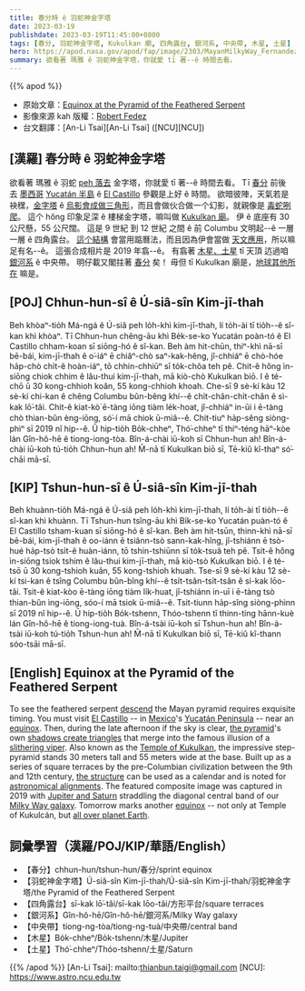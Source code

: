 ```yaml
---
title: 春分時 ê 羽蛇神金字塔
date: 2023-03-19
publishdate: 2023-03-19T11:45:00+0800
tags: [春分, 羽蛇神金字塔, Kukulkan 廟, 四角露台, 銀河系, 中央帶, 木星, 土星]
hero: https://apod.nasa.gov/apod/fap/image/2303/MayanMilkyWay_Fernandez_1080.jpg
summary: 欲看著 瑪雅 ê 羽蛇神金字塔，你就愛 tī 著--ê 時間去看。
---
```


{{% apod %}}

- 原始文章：[Equinox at the Pyramid of the Feathered Serpent](https://apod.nasa.gov/apod/ap230319.html)
- 影像來源 kah 版權：[Robert Fedez](https://www.instagram.com/robert_fedez/)
- 台文翻譯：[An-Li Tsai][An-Li Tsai] ([NCU][NCU])

## [漢羅] 春分時 ê 羽蛇神金字塔
欲看著 瑪雅 ê 羽蛇 [peh 落去][descend] 金字塔，你就愛 tī 著--ê 時間去看。
Tī [春分][equinox 1] 前後 去 [墨西哥][Mexico] [Yucatán 半島][Yucatán Peninsula] ê [El Castillo][El Castillo] 參觀是上好 ê 時間。
欲暗彼陣，天氣若是袂䆀，[金字塔][the pyramid] ê [烏影會成做三角形][shadows create triangles]，而且會做伙合做一个幻影，就親像是 [毒蛇咧爬][slithering viper]。
這个 hŏng 印象足深 ê 樓梯金字塔，嘛叫做 [Kukulkan 廟][Temple of Kukulkan]。
伊 ê 底座有 30 公尺懸，55 公尺闊。
這是 9 世紀 到 12 世紀 之間 ê 前 Columbu 文明起--ê 一層一層 ê 四角露台。
[這个結構][the structure] 會當用踮曆法，而且因為伊會當做 [天文應用][astronomical alignments]，所以嘛足有名--ê。
這張合成相片是 2019 年翕--ê。
有翕著 [木星、土星][Jupiter and Saturn] tī 天頂 迒過咱 [銀河系][Milky Way galaxy] ê 中央帶。
明仔載又閣拄著 [春分][equinox 2] 矣！
毋但 tī Kukulkan 廟是，[地球其他所在][all over planet Earth] 嘛是。

## [POJ] Chhun-hun-sî ê Ú-siâ-sîn Kim-jī-thah
Beh khòaⁿ-tio̍h Má-ngá ê Ú-siâ peh lo̍h-khì kim-jī-thah, lí to̍h-ài tī tio̍h--ê sî-kan khì khòaⁿ.
Tī Chhun-hun chêng-āu khì Be̍k-se-ko Yucatán poàn-tó ê El Castillo chham-koan sī siōng-hó ê sî-kan.
Beh àm hit-chūn, thiⁿ-khì nā-sī bē-bái, kim-jī-thah ê o͘-iáⁿ ē chiâⁿ-chò saⁿ-kak-hêng, jî-chhiáⁿ ē chò-hóe ha̍p-chò chi̍t-ê hoàn-iáⁿ, tō chhin-chhiūⁿ sī to̍k-chôa teh pê.
Chit-ê hőng ìn-siōng chiok chhim ê lâu-thui kim-jī-thah, mā kiò-chò Kukulkan biō.
I ê té-chō ū 30 kong-chhioh koân, 55 kong-chhioh khoah.
Che-sī 9 sè-kí kàu 12 sè-kí chi-kan ê chêng Columbu bûn-bêng khí--ê chi̍t-chân-chi̍t-chân ê sì-kak lō͘-tâi.
Chit-ê kiat-kò͘ ē-tàng iōng tiàm le̍k-hoat, jî-chhiáⁿ in-ūi i ē-tàng chò thian-bûn èng-iōng, só͘-í mā chiok ū-miâ--ê.
Chit-tiuⁿ ha̍p-sêng siòng-phìⁿ sī 2019 nî hip--ê.
Ū hip-tio̍h Bo̍k-chheⁿ, Thó͘-chheⁿ tī thiⁿ-téng hāⁿ-kòe lán Gîn-hô-hē ê tiong-iong-tòa.
Bîn-á-chài iū-koh sī Chhun-hun ah!
Bîn-á-chài iū-koh tú-tio̍h Chhun-hun ah!
M̄-nā tī Kukulkan biō sī, Tē-kiû kî-thaⁿ só͘-chāi mā-sī.

## [KIP] Tshun-hun-sî ê Ú-siâ-sîn Kim-jī-thah
Beh khuànn-tio̍h Má-ngá ê Ú-siâ peh lo̍h-khì kim-jī-thah, lí to̍h-ài tī tio̍h--ê sî-kan khì khuànn.
Tī Tshun-hun tsîng-āu khì Bi̍k-se-ko Yucatán puàn-tó ê El Castillo tsham-kuan sī siōng-hó ê sî-kan.
Beh àm hit-tsūn, thinn-khì nā-sī bē-bái, kim-jī-thah ê oo-iánn ē tsiânn-tsò sann-kak-hîng, jî-tshiánn ē tsò-hué ha̍p-tsò tsi̍t-ê huàn-iánn, tō tshin-tshiūnn sī to̍k-tsuâ teh pê.
Tsit-ê hőng ìn-siōng tsiok tshim ê lâu-thui kim-jī-thah, mā kiò-tsò Kukulkan biō.
I ê té-tsō ū 30 kong-tshioh kuân, 55 kong-tshioh khuah.
Tse-sī 9 sè-kí kàu 12 sè-kí tsi-kan ê tsîng Columbu bûn-bîng khí--ê tsi̍t-tsân-tsi̍t-tsân ê sì-kak lōo-tâi.
Tsit-ê kiat-kòo ē-tàng iōng tiàm li̍k-huat, jî-tshiánn in-uī i ē-tàng tsò thian-bûn ìng-iōng, sóo-í mā tsiok ū-miâ--ê.
Tsit-tiunn ha̍p-sîng siòng-phìnn sī 2019 nî hip--ê.
Ū hip-tio̍h Bo̍k-tshenn, Thóo-tshenn tī thinn-tíng hānn-kuè lán Gîn-hô-hē ê tiong-iong-tuà.
Bîn-á-tsài iū-koh sī Tshun-hun ah!
Bîn-á-tsài iū-koh tú-tio̍h Tshun-hun ah!
M̄-nā tī Kukulkan biō sī, Tē-kiû kî-thann sóo-tsāi mā-sī.

## [English] Equinox at the Pyramid of the Feathered Serpent

To see the feathered serpent [descend][descend] the Mayan pyramid requires exquisite timing.
You must visit [El Castillo][El Castillo] -- in [Mexico][Mexico]'s [Yucatán Peninsula][Yucatán Peninsula] -- near an [equinox][equinox 1].
Then, during the late afternoon if the sky is clear, [the pyramid][the pyramid]'s own [shadows create triangles][shadows create triangles] that merge into the famous illusion of a [slithering viper][slithering viper].
Also known as the [Temple of Kukulkan][Temple of Kukulkan], the impressive step-pyramid stands 30 meters tall and 55 meters wide at the base.
Built up as a series of square terraces by the pre-Columbian civilization between the 9th and 12th century, [the structure][the structure] can be used as a calendar and is noted for [astronomical alignments][astronomical alignments].
The featured composite image was captured in 2019 with [Jupiter and Saturn][Jupiter and Saturn] straddling the diagonal central band of our [Milky Way galaxy][Milky Way galaxy].
Tomorrow marks another [equinox][equinox 2] -- not only at Temple of Kukulcán, but [all over planet Earth][all over planet Earth].


## 詞彙學習（漢羅/POJ/KIP/華語/English）
- 【春分】chhun-hun/tshun-hun/春分/sprint equinox
- 【羽蛇神金字塔】Ú-siâ-sîn Kim-jī-thah/Ú-siâ-sîn Kim-jī-thah/羽蛇神金字塔/the Pyramid of the Feathered Serpent
- 【四角露台】sī-kak lō͘-tâi/sī-kak lōo-tâi/方形平台/square terraces 
- 【銀河系】Gîn-hô-hē/Gîn-hô-hē/銀河系/Milky Way galaxy
- 【中央帶】tiong-ng-tòa/tiong-ng-tuà/中央帶/central band
- 【木星】Bo̍k-chheⁿ/Bo̍k-tshenn/木星/Jupiter
- 【土星】Thó͘-chheⁿ/Thóo-tshenn/土星/Saturn


{{% /apod %}}
[An-Li Tsai]: mailto:thianbun.taigi@gmail.com
[NCU]: https://www.astro.ncu.edu.tw

[copyright]: https://apod.nasa.gov/apod/fap/lib/about_apod.html#srapply
[License]: https://creativecommons.org/licenses/by/2.0/

[descend]:https://www.youtube.com/watch?v=Zvv9EnBuem4
[El Castillo]:https://en.wikipedia.org/wiki/El_Castillo,_Chichen_Itza
[Mexico]:https://en.wikipedia.org/wiki/Mexico
[Yucatán Peninsula]:https://en.wikipedia.org/wiki/Yucat%C3%A1n_Peninsula
[equinox 1]:https://apod.nasa.gov/apod/ap230319.htmlap190320.html
[the pyramid]:https://www.atlasobscura.com/places/pyramid-kukulcan-chichen-itza
[shadows create triangles]:https://youtu.be/Zvv9EnBuem4
[slithering viper]:https://en.wikipedia.org/wiki/Quetzalcoatl
[Temple of Kukulkan]:https://en.wikipedia.org/wiki/Chichen_Itza
[the structure]:https://www.youtube.com/watch?v=ZcAZkHjUS6s
[astronomical alignments]:http://www.exploratorium.edu/ancientobs/chichen/HTML/alignments.html
[Jupiter and Saturn]:https://apod.nasa.gov/apod/ap230319.htmlap201223.html
[Milky Way galaxy]:https://exoplanets.nasa.gov/blog/1563/our-milky-way-galaxy-how-big-is-space/
[equinox 2]:https://en.wikipedia.org/wiki/Equinox
[all over planet Earth]:https://solarsystem.nasa.gov/planets/earth/in-depth/
